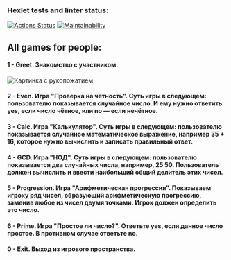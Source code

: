 ### Hexlet tests and linter status:

[![Actions Status](https://github.com/Dmitriy5549/java-project-61/workflows/hexlet-check/badge.svg)](https://github.com/Dmitriy5549/java-project-61/actions)
[![Maintainability](https://api.codeclimate.com/v1/badges/594816a6b0c84bcb8ea3/maintainability)](https://codeclimate.com/github/Dmitriy5549/java-project-61/maintainability)

## All games for people:

#### 1 - Greet. Знакомство с участником.
![Картинка с рукопожатием](https://www.google.com/imgres?imgurl=https%3A%2F%2F4brain.ru%2Fteam%2Fimages%2F4.jpg&tbnid=xGT8stDTRI6tiM&vet=12ahUKEwill7jeie3-AhXrkYsKHUaDBYsQMygJegUIARDUAQ..i&imgrefurl=https%3A%2F%2F4brain.ru%2Fteam%2Fgame.php&docid=cMxG5w1Rv1OFKM&w=400&h=399&q=%D0%BA%D0%B0%D1%80%D1%82%D0%B8%D0%BD%D0%BA%D0%B0%20%D0%B8%D0%B7%20%D0%B8%D0%B3%D1%80%D1%8B%20%D0%BD%D0%B0%20%D0%B7%D0%BD%D0%B0%D0%BA%D0%BE%D0%BC%D1%81%D1%82%D0%B2%D0%BE&ved=2ahUKEwill7jeie3-AhXrkYsKHUaDBYsQMygJegUIARDUAQ)
#### 2 - Even. Игра "Проверка на чётность". Суть игры в следующем: пользователю показывается случайное число. И ему нужно ответить yes, если число чётное, или no — если нечётное.

#### 3 - Calc. Игра "Калькулятор". Суть игры в следующем: пользователю показывается случайное математическое выражение, например 35 + 16, которое нужно вычислить и записать правильный ответ.

#### 4 - GCD. Игра "НОД". Суть игры в следующем: пользователю показывается два случайных числа, например, 25 50. Пользователь должен вычислить и ввести наибольший общий делитель этих чисел.

#### 5 - Progression. Игра "Арифметическая прогрессия". Показываем игроку ряд чисел, образующий арифметическую прогрессию, заменив любое из чисел двумя точками. Игрок должен определить это число.

#### 6 - Prime. Игра "Простое ли число?". Ответьте yes, если данное число простое. В противном случае ответьте no.

#### 0 - Exit. Выход из игрового пространства.
